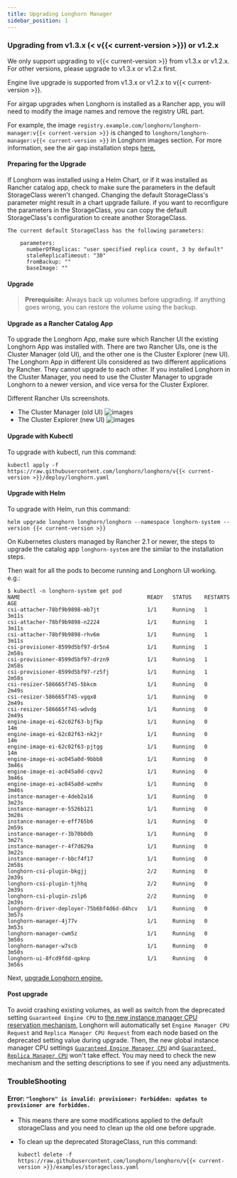 ```yaml
---
title: Upgrading Longhorn Manager
sidebar_position: 1
---
```


### Upgrading from v1.3.x (&lt; v{{< current-version >}}) or v1.2.x

We only support upgrading to v{{< current-version >}} from v1.3.x or v1.2.x. For other versions, please upgrade to v1.3.x or v1.2.x first.

Engine live upgrade is supported from v1.3.x or v1.2.x to v{{< current-version >}}.

For airgap upgrades when Longhorn is installed as a Rancher app, you will need to modify the image names and remove the registry URL part.

For example, the image `registry.example.com/longhorn/longhorn-manager:v{{< current-version >}}` is changed to `longhorn/longhorn-manager:v{{< current-version >}}` in Longhorn images section. For more information, see the air gap installation steps [here.](../../../advanced-resources/deploy/airgap/#using-a-rancher-app)

#### Preparing for the Upgrade

If Longhorn was installed using a Helm Chart, or if it was installed as Rancher catalog app, check to make sure the parameters in the default StorageClass weren't changed. Changing the default StorageClass's parameter might result in a chart upgrade failure. if you want to reconfigure the parameters in the StorageClass, you can copy the default StorageClass's configuration to create another StorageClass.

    The current default StorageClass has the following parameters:

        parameters:
          numberOfReplicas: "user specified replica count, 3 by default"
          staleReplicaTimeout: "30"
          fromBackup: ""
          baseImage: ""

#### Upgrade

> **Prerequisite:** Always back up volumes before upgrading. If anything goes wrong, you can restore the volume using the backup.

#### Upgrade as a Rancher Catalog App

To upgrade the Longhorn App, make sure which Rancher UI the existing Longhorn App was installed with. There are two Rancher UIs, one is the Cluster Manager (old UI), and the other one is the Cluster Explorer (new UI). The Longhorn App in different UIs considered as two different applications by Rancher. They cannot upgrade to each other. If you installed Longhorn in the Cluster Manager, you need to use the Cluster Manager to upgrade Longhorn to a newer version, and vice versa for the Cluster Explorer.

Different Rancher UIs screenshots.
- The Cluster Manager (old UI)
![images](/img/screenshots/install/cluster-manager.png)
- The Cluster Explorer (new UI)
![images](/img/screenshots/install/cluster-explorer.png)

#### Upgrade with Kubectl

To upgrade with kubectl, run this command:

```
kubectl apply -f https://raw.githubusercontent.com/longhorn/longhorn/v{{< current-version >}}/deploy/longhorn.yaml
```

#### Upgrade with Helm

To upgrade with Helm, run this command:

```
helm upgrade longhorn longhorn/longhorn --namespace longhorn-system --version {{< current-version >}}
```

On Kubernetes clusters managed by Rancher 2.1 or newer, the steps to upgrade the catalog app `longhorn-system` are the similar to the installation steps.

Then wait for all the pods to become running and Longhorn UI working. e.g.:

```
$ kubectl -n longhorn-system get pod
NAME                                        READY   STATUS    RESTARTS   AGE
csi-attacher-78bf9b9898-mb7jt               1/1     Running   1          3m11s
csi-attacher-78bf9b9898-n2224               1/1     Running   1          3m11s
csi-attacher-78bf9b9898-rhv6m               1/1     Running   1          3m11s
csi-provisioner-8599d5bf97-dr5n4            1/1     Running   1          2m58s
csi-provisioner-8599d5bf97-drzn9            1/1     Running   1          2m58s
csi-provisioner-8599d5bf97-rz5fj            1/1     Running   1          2m58s
csi-resizer-586665f745-5bkcm                1/1     Running   0          2m49s
csi-resizer-586665f745-vgqx8                1/1     Running   0          2m49s
csi-resizer-586665f745-wdvdg                1/1     Running   0          2m49s
engine-image-ei-62c02f63-bjfkp              1/1     Running   0          14m
engine-image-ei-62c02f63-nk2jr              1/1     Running   0          14m
engine-image-ei-62c02f63-pjtgg              1/1     Running   0          14m
engine-image-ei-ac045a0d-9bbb8              1/1     Running   0          3m46s
engine-image-ei-ac045a0d-cqvv2              1/1     Running   0          3m46s
engine-image-ei-ac045a0d-wzmhv              1/1     Running   0          3m46s
instance-manager-e-4deb2a16                 1/1     Running   0          3m23s
instance-manager-e-5526b121                 1/1     Running   0          3m28s
instance-manager-e-eff765b6                 1/1     Running   0          2m59s
instance-manager-r-3b70b0db                 1/1     Running   0          3m27s
instance-manager-r-4f7d629a                 1/1     Running   0          3m22s
instance-manager-r-bbcf4f17                 1/1     Running   0          2m58s
longhorn-csi-plugin-bkgjj                   2/2     Running   0          2m39s
longhorn-csi-plugin-tjhhq                   2/2     Running   0          2m39s
longhorn-csi-plugin-zslp6                   2/2     Running   0          2m39s
longhorn-driver-deployer-75b6bf4d6d-d4hcv   1/1     Running   0          3m57s
longhorn-manager-4j77v                      1/1     Running   0          3m53s
longhorn-manager-cwm5z                      1/1     Running   0          3m50s
longhorn-manager-w7scb                      1/1     Running   0          3m50s
longhorn-ui-8fcd9fdd-qpknp                  1/1     Running   0          3m56s
```

Next, [upgrade Longhorn engine.](../upgrade-engine)

#### Post upgrade

To avoid crashing existing volumes, as well as switch from the deprecated setting `Guaranteed Engine CPU` to [the new instance manager CPU reservation mechanism](../../../best-practices/#guaranteed-instance-manager-cpu), Longhorn will automatically set `Engine Manager CPU Request` and `Replica Manager CPU Request` from each node based on the deprecated setting value during upgrade. Then, the new global instance manager CPU settings [`Guaranteed Engine Manager CPU`](../../../references/settings/#guaranteed-engine-manager-cpu) and [`Guaranteed Replica Manager CPU`](../../../references/settings/#guaranteed-replica-manager-cpu) won't take effect.
You may need to check the new mechanism and the setting descriptions to see if you need any adjustments.

### TroubleShooting
#### Error: `"longhorn" is invalid: provisioner: Forbidden: updates to provisioner are forbidden.`
- This means there are some modifications applied to the default storageClass and you need to clean up the old one before upgrade.

- To clean up the deprecated StorageClass, run this command:
    ```
    kubectl delete -f https://raw.githubusercontent.com/longhorn/longhorn/v{{< current-version >}}/examples/storageclass.yaml
    ```

